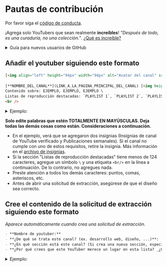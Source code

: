 # Pautas de contribución

Por favor siga el [código de conducta](https://github.com/rcarubbi/awesome-spanish-youtubers/blob/main/CODIGO_DE_CONDUCTA.md).

¡Agrega solo YouTubers que sean realmente **increíbles**! _"Después de todo, es una curaduría, no una colección."_. [¿Qué es increíble?](https://github.com/sindresorhus/awesome/blob/main/awesome.md#only-awesome-is-awesome)

<details>
  <summary>Guía para nuevos usuarios de GitHub</summary>
  <ol>
    <li>Ir al archivo <a href="https://github.com/rcarubbi/awesome-brazilian-youtubers/blob/main/README.md">readme.md</a> en este repositorio.</li>
    <li>Presiona el botón "editar" (con un ícono de lápiz).</li>
    <li>Agregue el nuevo YouTuber (siguiendo el formato a continuación y al final de la sección correspondiente) y presione "Commit".</li>
    <li>Presione el botón verde "Crear un Pull Request", complete la plantilla y presione el botón verde "Crear un Pull Request" nuevamente.</li>
    <p>Y eso es todo... ¡así de fácil!</p>
  </ol>
</details>

## Añadir el youtuber siguiendo este formato

```html
[<img align="left" height="94px" width="94px" alt="Avatar del canal" src="LINK_AL_AVATAR_DEL_CANAL_DE_YOUTUBE"/>](LINK_A_LA_PAGINA_PRINCIPAL_DEL_CANAL) 

[**NOMBRE_DEL_CANAL**](LINK_A_LA_PAGINA_PRINCIPAL_DEL_CANAL) [<img height="16px" width="16px" alt="Insignia para canales de YouTube verificados" src="badges/badge-verificado.svg" title="Es un canal de YouTube verificado"/>](badges/README.md#canal-do-youtube-verificado) [<img height="16px" width="16px" alt="Insignia para YouTubers que suben videos semanalmente" src="badges/badge-semanal.svg" title="Publica videos semanalmente"/>](badges/README.md#Publicación-de-video-semanal) \ 
Contenido sobre: EJEMPLO, EJEMPLO, EJEMPLO \ 
Listas de reproducción destacadas: `PLAYLIST 1`, `PLAYLIST 2`, `PLAYLIST 3`,`PLAYLIST 4`. \
<br />
```

<details>
  <summary>Ejemplo:</summary>

[<img align="left" height="94px" width="94px" alt="Avatar del canal de GitHub" src="https://yt3.ggpht.com/a/AATXAJzVBGU-QyENevFp8etYX1iEak8Y7KEjUPsucWAvAA=s100-c-k-c0xffffffff-no-rj-mo"/>](https://www.youtube.com/user/github)

[**GitHub**](https://www.youtube.com/user/github) [<img height="16px" width="16px" alt="Insignia para YouTubers que suben videos semanalmente" src="badges/badge-semanal.svg" title="Publica videos semanalmente"/>](badges/README.md#Publicación-de-video-semanal) \
Contenido sobre: Código abierto, seguridad, desarrollo de aplicaciones \
Listas de reproducción destacadas: `Open Source Friday`, `GitHub Satellite 2020 - Work`, `Public Roadmap`, `GitHub Artic Code Vault`.

</details>

**Solo edite palabras que estén TOTALMENTE EN MAYÚSCULAS. Deja todas las demás cosas como están. Consideraciones a continuación.**

- En el ejemplo, verá que se agregaron dos insignias (Insignias de canal de YouTube verificado y Publicaciones semanales). Si el canal no cumple con uno de estos requisitos, retire la insignia. Más información en el [archivo de insignias](badges/README.md).
- Si la sección "Listas de reproducción destacadas" tiene menos de 124 caracteres, agregue un símbolo `\` y una etiqueta `<br/>` en la línea a continuación. De lo contrario, no agregues nada.
- Preste atención a todos los demás caracteres: puntos, comas, asteriscos, etc.
- Antes de abrir una solicitud de extracción, asegúrese de que el diseño sea correcto.

## Cree el contenido de la solicitud de extracción siguiendo este formato

_Aparece automáticamente cuando crea una solicitud de extracción._

```markdown
- **Nombre de youtuber:**
- **¿De qué se trata este canal? (ex. desarrollo web, diseño, ...)**:
- **¿En qué sección está este canal? (Si crea una nueva sección, especifique el motivo.)**:
- **¿Por qué crees que este YouTuber merece un lugar en esta lista? _¿Qué lo hace increíble?_**:
```

<details>
  <summary>Ejemplo:</summary>

- **Nombre de youtuber**: GitHub
- **¿De qué se trata este canal? (ex. desarrollo web, diseño, ...)**: Plataforma de desarrollo de software para almacenar repositorios.
- **¿En qué sección está este canal? (Si crea una nueva sección, especifique el motivo.)**: Código abierto.
- **¿Por qué crees que este YouTuber merece un lugar en esta lista? _¿Qué lo hace increíble?_**: YouTuber publica videos diariamente con tutoriales de tecnología en general. Estos tutoriales incluyen la protección de su empresa, la búsqueda de vulnerabilidades, el uso de acciones de GitHub y más. También tiene listas de reproducción muy útiles donde puedes encontrar conferencias de profesionales que te enseñan diferentes temas.
</details>
